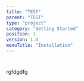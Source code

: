 ```yaml
---
title: "TEST"
parent: "TEST"
type: "project"
category: "Getting Started"
position: 1
version: 1.0
menuTitle: "Installation"
---
```


# 

rgfdgdfg
